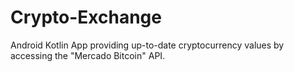 # Crypto-Exchange
Android Kotlin App providing up-to-date cryptocurrency values by accessing the "Mercado Bitcoin" API. 
